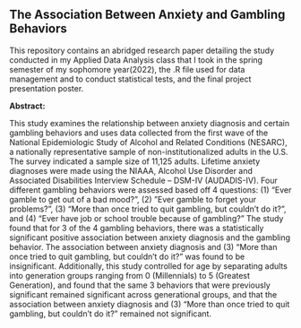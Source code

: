 <h2> The Association Between Anxiety and Gambling Behaviors </h2>
  
<p>This repository contains an abridged research paper detailing the study conducted in my Applied Data Analysis class that I took in the spring semester 
of my sophomore year(2022), the .R file used for data management and to conduct statistical tests, and the final project presentation poster.</p>
  
<p><strong>Abstract: </strong></p>
<p>This study examines the relationship between anxiety diagnosis and certain gambling behaviors and uses data collected from the first wave of the 
  National Epidemiologic Study of Alcohol and Related Conditions (NESARC), a nationally representative sample of non-institutionalized adults in the 
  U.S. The survey indicated a sample size of 11,125 adults. Lifetime anxiety diagnoses were made using the NIAAA, Alcohol Use Disorder and Associated 
  Disabilities Interview Schedule – DSM-IV (AUDADIS-IV). Four different gambling behaviors were assessed based off 4 questions: (1) “Ever gamble to 
  get out of a bad mood?”, (2) ”Ever gamble to forget your problems?”, (3) “More than once tried to quit gambling, but couldn’t do it?”, and 
  (4) “Ever have job or school trouble because of gambling?” The study found that for 3 of the 4 gambling behaviors, there was a statistically significant 
  positive association between anxiety diagnosis and the gambling behavior. The association between anxiety diagnosis and (3) “More than once tried to 
  quit gambling, but couldn’t do it?” was found to be insignificant. Additionally, this study controlled for age by separating adults into generation 
  groups ranging from 0 (Millennials) to 5 (Greatest Generation), and found that the same 3 behaviors that were previously significant remained 
  significant across generational groups, and that the association between anxiety diagnosis and (3) “More than once tried to quit gambling, but 
  couldn’t do it?” remained not significant. </p>

